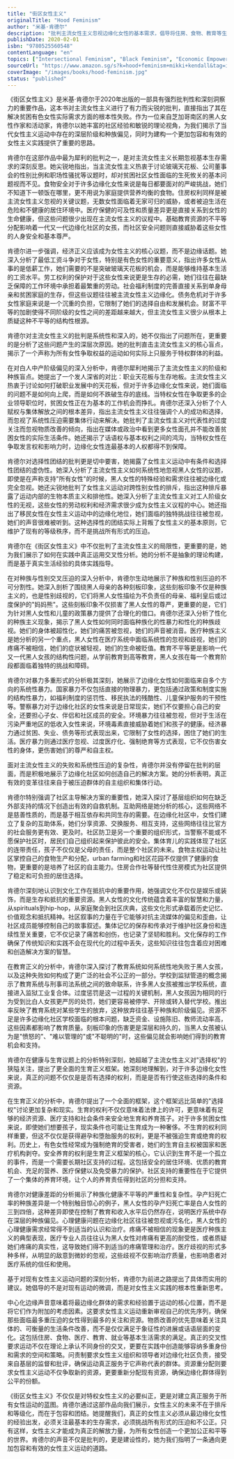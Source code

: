 ```yaml
---
title: "街区女性主义"
originalTitle: "Hood Feminism"
author: "米基·肯德尔"
description: "批判主流女性主义忽视边缘化女性的基本需求，倡导将住房、食物、教育等生存问题置于女性主义议程的核心。"
publishDate: 2020-02-01
isbn: "9780525560548"
contentLanguage: "en"
topics: ["Intersectional Feminism", "Black Feminism", "Economic Empowerment", "Class Analysis", "Race and Gender"]
sourceUrl: "https://www.amazon.sg/s?k=hood+feminism+mikki+kendall&tag=inkrupt-22"
coverImage: "/images/books/hood-feminism.jpg"
status: "published"
---
```


《街区女性主义》是米基·肯德尔于2020年出版的一部具有强烈批判性和深刻洞察力的重要作品，这本书对主流女性主义进行了有力而尖锐的批判，直接指出了其在解决贫困有色女性实际需求方面的根本性失败。作为一位来自芝加哥南区的黑人女性作家和活动家，肯德尔以她丰富的社区经验和敏锐的理论视角，为我们揭示了当代女性主义运动中存在的深层阶级和种族偏见，同时为建构一个更加包容和有效的女性主义实践提供了重要的思路。

肯德尔在这部作品中最为犀利的批判之一，是对主流女性主义长期忽视基本生存需求的深刻反思。她尖锐地指出，当主流女性主义热衷于讨论玻璃天花板、公司董事会的性别比例和职场性骚扰等议题时，却对贫困社区女性面临的生死攸关的基本问题视而不见。食物安全对于许多边缘化女性来说是每日都要面对的严峻挑战，她们不知道下一顿饭在哪里，更不用说为家庭提供营养均衡的食物。住房权利同样是被主流女性主义忽视的关键议题，无数女性面临着无家可归的威胁，或者被迫生活在危险和不健康的居住环境中。医疗保健的可及性和质量差异更是直接关系到女性的生命健康，但这些问题很少出现在主流女性主义的议程中。基础教育资源的不平等分配影响着一代又一代边缘化社区的女孩，而社区安全问题则直接威胁着这些女性的人身安全和基本尊严。

肯德尔进一步强调，经济正义应该成为女性主义的核心议题，而不是边缘话题。她深入分析了最低工资斗争对于女性，特别是有色女性的重要意义，指出许多女性从事的是低薪工作，她们需要的不是突破玻璃天花板的机会，而是能够维持基本生活的工资水平。劳工权利的保护对于这些女性来说更是生存的必需，她们往往在最缺乏保障的工作环境中承担着最繁重的劳动。社会福利制度的完善直接关系到单身母亲和贫困家庭的生存，但这些议题往往被主流女性主义边缘化。债务危机对于许多女性家庭来说是一个沉重的负担，它限制了她们的选择自由和发展机会。财富不平等的加剧使得不同阶级的女性之间的差距越来越大，但主流女性主义很少从根本上质疑这种不平等的结构性根源。

肯德尔对主流女性主义的批判是系统性和深入的，她不仅指出了问题所在，更重要的是分析了这些问题产生的深层次原因。她的批判直击主流女性主义的核心盲点，揭示了一个声称为所有女性争取权益的运动如何实际上只服务于特权群体的利益。

在对白人中产阶级偏见的深入分析中，肯德尔犀利地揭示了主流女性主义的阶级和种族盲点。她提出了一个发人深省的对比：职业天花板与生存地板。主流女性主义热衷于讨论如何打破职业发展中的天花板，但对于许多边缘化女性来说，她们面临的问题不是如何向上爬，而是如何不跌破生存的底线。当特权女性在争取更多的企业领导职位时，贫困女性正在为基本的工作机会而挣扎。肯德尔还深入分析了个人赋权与集体解放之间的根本差异，指出主流女性主义往往强调个人的成功和选择，而忽视了系统性压迫需要集体行动来解决。她批判了主流女性主义对代表性的过度关注而忽视物质改善的倾向，指出在媒体或政治中看到更多女性面孔并不能改善贫困女性的实际生活条件。她还揭示了话语权与基本权利之间的鸿沟，当特权女性在争取发言权和影响力时，边缘化女性连最基本的人权都得不到保障。

肯德尔对选择性团结的批判更是切中要害，她揭露了女性主义运动中有条件和选择性团结的虚伪性。她深入分析了主流女性主义如何系统性地忽视黑人女性的议题，即使是在声称支持"所有女性"的时候，黑人女性的特殊经验和需求往往被边缘化或完全忽视。她还尖锐地批判了女性主义运动对跨性别女性的排斥，指出这种排斥暴露了运动内部的生物本质主义和排他性。她深入分析了主流女性主义对工人阶级女性的无视，这些女性的劳动权利和经济需求很少成为女性主义议程的中心。她还指出了移民女性在女性主义运动中的边缘化地位，她们面临的独特挑战往往被忽视，她们的声音很难被听到。这种选择性的团结实际上背叛了女性主义的基本原则，它维护了现有的等级秩序，而不是挑战所有形式的压迫。

肯德尔在《街区女性主义》中不仅批判了主流女性主义的局限性，更重要的是，她为我们展示了如何在实践中真正运用交叉性分析。她的分析不是抽象的理论构建，而是基于真实生活经验的具体实践指导。

在对种族与性别交叉压迫的深入分析中，肯德尔生动地展示了种族和性别压迫的不可分割性。她深入剖析了围绕黑人母亲的各种刻板印象，这些刻板印象不仅是种族主义的，也是性别歧视的，它们将黑人女性描绘为不负责任的母亲、福利皇后或过度保护的"妈妈熊"。这些刻板印象不仅损害了黑人女性的尊严，更重要的是，它们为针对黑人女性和儿童的政策暴力提供了合理化的借口。肯德尔还深入分析了性化的种族主义现象，揭示了黑人女性如何同时面临种族化的性暴力和性化的种族歧视。她们的身体被超性化，她们的痛苦被忽视，她们的声音被消音。医疗种族主义是她分析的另一个重点，黑人女性在医疗系统中面临系统性的忽视和歧视，她们的疼痛不被相信，她们的症状被轻视，她们的生命被贬值。教育不平等更是影响一代又一代黑人女孩的结构性问题，从学前教育到高等教育，黑人女孩在每一个教育阶段都面临着独特的挑战和障碍。

肯德尔对暴力多重形式的分析极其深刻，她展示了边缘化女性如何面临来自多个方向的系统性暴力。国家暴力不仅包括直接的物理暴力，更包括通过政策和制度实施的结构性暴力，如福利制度的惩罚性、移民执法的残酷性、儿童保护服务的干预性等。警察暴力对于边缘化社区的女性来说是日常现实，她们不仅要担心自己的安全，还要担心子女、伴侣和社区成员的安全。环境暴力往往被忽视，但对于生活在污染严重地区的低收入女性来说，环境毒素直接威胁着她们和孩子的健康。经济暴力通过贫困、失业、债务等形式表现出来，它限制了女性的选择，困住了她们的生活。医疗暴力则通过医疗忽视、过度医疗化、强制绝育等方式表现，它不仅伤害女性的身体，更伤害她们的尊严和自主权。

面对主流女性主义的失败和系统性压迫的复杂性，肯德尔并没有停留在批判的层面，而是积极地展示了边缘化社区如何创造自己的解决方案。她的分析表明，真正有效的变革往往来自于被压迫群体的自主组织和集体行动。

肯德尔特别强调了社区主导解决方案的重要性，她深入探讨了基层组织如何在缺乏外部支持的情况下创造出有效的自救机制。互助网络是她分析的核心，这些网络不是慈善性质的，而是基于相互依存和共同生存的需要。在边缘化社区中，女性们建立了复杂的互助体系，她们分享资源、交换服务、相互支持，这些网络往往比官方的社会服务更有效、更及时。社区防卫是另一个重要的组织形式，当警察不能或不愿保护社区时，居民们自己组织起来保护彼此的安全。集体育儿的实践体现了社区的连带责任，孩子不仅仅是父母的责任，而是整个社区的未来。食物主权运动让社区掌控自己的食物生产和分配，urban farming和社区花园不仅提供了健康的食物，更重要的是培养了社区的自主能力。住房合作社等替代性住房模式为社区提供了稳定和可负担的居住选择。

肯德尔深刻地认识到文化工作在抵抗中的重要作用，她强调文化不仅仅是娱乐或装饰，而是生存和抵抗的重要资源。黑人女性的文化传统蕴含着丰富的智慧和力量，从spirituals到hip-hop，从家庭聚会到社区庆典，这些文化形式承载着历史记忆、价值观念和抵抗精神。社区叙事的力量在于它能够对抗主流媒体的偏见和歪曲，让社区成员能够控制自己的故事叙述。集体记忆的保存和传承对于维护社区身份和连续性至关重要，它不仅记录了痛苦和创伤，也记录了坚韧和胜利。文化保存的工作确保了传统知识和实践不会在现代化的过程中丢失，这些知识往往包含着应对困难和创造解决方案的智慧。

在教育正义的分析中，肯德尔深入探讨了教育系统如何系统性地失败于黑人女孩，以及这种失败如何构成了更广泛的社会不公正的一部分。学校到监狱管道的概念揭示了教育系统与刑事司法系统之间的致命联系，许多黑人女孩被推出学校系统，直接进入监狱工业复合体。过度惩罚是这一过程的关键机制，黑人女孩因为相同的行为受到比白人女孩更严厉的处罚，她们更容易被停学、开除或转入替代学校。推出率反映了教育系统对某些学生的放弃，这种放弃往往基于种族和阶级偏见。资源不足是许多边缘化社区学校面临的根本问题，缺乏资金、设施陈旧、教师流动率高，这些因素都影响了教育质量。刻板印象的伤害更是深层和持久的，当黑人女孩被认为是"愤怒的"、"难以管理的"或"不聪明的"时，这些偏见就会影响她们得到的教育机会和支持。

肯德尔在健康与生育议题上的分析特别深刻，她超越了主流女性主义对"选择权"的狭隘关注，提出了更全面的生育正义框架。她深刻地理解到，对于许多边缘化女性来说，真正的问题不仅仅是是否有选择的权利，而是是否有行使这些选择的条件和资源。

在生育正义的分析中，肯德尔提出了一个全面的框架，这个框架远比简单的"选择权"讨论更加复杂和现实。生育的权利不仅仅意味着法律上的许可，更意味着有足够的经济资源、医疗支持和社会条件来安全地生育和养育孩子。对于许多贫困女性来说，即使她们想要孩子，现实条件也可能让生育成为一种奢侈。不生育的权利同样重要，但这不仅仅是获得避孕和堕胎服务的权利，更是不被强迫生育或绝育的权利。历史上，有色女性经常成为强制绝育的受害者，她们的生育自主权被国家和医疗机构剥夺。安全养育的权利是生育正义框架的核心，它认识到生育不是一个孤立的事件，而是一个需要长期社区支持的过程。这包括安全的居住环境、优质的教育机会、充足的营养、医疗保健以及免受暴力的保护。社区支持的重要性在于它提供了一个集体的养育环境，让个人的养育责任得到社区的分担和支持。

肯德尔对健康差距的分析揭示了种族化健康不平等的严重性和复杂性。孕产妇死亡率的种族差异是一个特别触目惊心的例子，黑人女性的孕产妇死亡率是白人女性的三到四倍，这种差异即使在控制了教育和收入水平后仍然存在，说明医疗系统中存在深层的种族偏见。心理健康问题在边缘化社区往往被忽视或污名化，黑人女性的心理健康需求经常得不到适当的认识和治疗。疼痛不被相信的现象更是医疗种族主义的典型表现，医疗专业人员往往认为黑人女性对疼痛有更高的耐受性，或者质疑她们疼痛的真实性，这导致她们得不到适当的疼痛管理和治疗。医疗歧视的形式多种多样，从明显的敌意到微妙的忽视，这些歧视不仅影响治疗质量，也影响患者对医疗系统的信任和使用。

基于对现有女性主义运动问题的深刻分析，肯德尔为前进之路提出了具体而实用的建议。她倡导的不是对现有运动的微调，而是对女性主义实践的根本性重新思考。

中心化边缘声音意味着将最边缘化群体的需求和经验置于运动的核心位置，而不是将它们作为附加的考虑因素。这要求女性主义运动重新审视自己的优先序列，确保那些面临最多重压迫的女性得到最多的关注和资源。物质改善的优先意味着关注具体的、可衡量的生活条件改善，而不是仅仅满足于象征性的进展或话语层面的变化。这包括住房、食物、医疗、教育、就业等基本生活需求的满足。真正的交叉性要求运动不仅在理论上承认不同身份的交叉，更要在实践中创造能够容纳多重身份和需求的空间和策略。问责制要求女性主义组织和领导者对边缘化社区负责，接受来自基层的监督和批评，确保运动真正服务于它声称代表的群体。资源重分配则要求女性主义运动不仅争取新的资源，更要重新分配现有资源，确保边缘化群体得到公平的份额。

《街区女性主义》不仅仅是对特权女性主义的必要纠正，更是对建立真正服务于所有女性运动的蓝图。肯德尔通过这部作品向我们展示，女性主义的未来不在于排斥和等级化，而在于包容和团结。她提醒我们，真正的女性主义必须从最边缘化女性的经验出发，必须关注最基本的生存需求，必须挑战所有形式的压迫和不公正。只有这样，女性主义才能成为真正的解放力量，为所有女性创造一个更加公正和平等的世界。肯德尔的声音不仅是批判的，更是建设性的，她为我们指明了一条通向更加包容和有效的女性主义运动的道路。